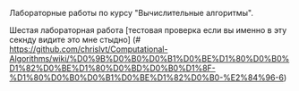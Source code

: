 Лабораторные работы по курсу "Вычислительные алгоритмы".

Шестая лабораторная работа [тестовая проверка если вы именно в эту секнду видите это мне стыдно] (# https://github.com/chrislvt/Computational-Algorithms/wiki/%D0%9B%D0%B0%D0%B1%D0%BE%D1%80%D0%B0%D1%82%D0%BE%D1%80%D0%BD%D0%B0%D1%8F-%D1%80%D0%B0%D0%B1%D0%BE%D1%82%D0%B0-%E2%84%96-6)
